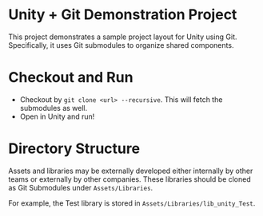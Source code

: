 Unity + Git Demonstration Project
=================================

This project demonstrates a sample project layout for Unity using Git. Specifically, it uses Git submodules to organize shared components.

# Checkout and Run

* Checkout by `git clone <url> --recursive`. This will fetch the submodules as well.
* Open in Unity and run!

# Directory Structure

Assets and libraries may be externally developed either internally by other teams or externally by other companies. These libraries should be cloned as Git Submodules under `Assets/Libraries`. 

For example, the Test library is stored in `Assets/Libraries/lib_unity_Test`.
